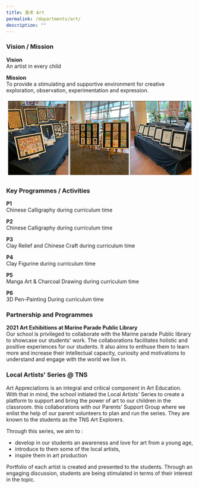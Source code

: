 ```yaml
---
title: 美术 Art
permalink: /departments/art/
description: ""
---
```


### Vision / Mission

**Vision** <br>
An artist in every child

**Mission** <br>
To provide a stimulating and supportive environment for creative exploration, observation, experimentation and expression.

![](/images/Banner_Art_2021.jpg)

### Key Programmes / Activities

**P1** <br>
Chinese Calligraphy during curriculum time 

**P2** <br>
Chinese Calligraphy during curriculum time   

**P3** <br>
Clay Relief and Chinese Craft during curriculum time

**P4** <br>
Clay Figurine during curriculum time   

**P5** <br>
Manga Art & Charcoal Drawing during curriculum time   

**P6** <br>
3D Pen-Painting During curriculum time

### Partnership and Programmes 

**2021 Art Exhibitions at Marine Parade Public Library** <br>
Our school is privileged to collaborate with the Marine parade Public library to showcase our students' work. The collaborations facilitates holistic and positive experiences for our students. It also aims to enthuse them to learn more and increase their intellectual capacity, curiosity and motivations to understand and engage with the world we live in.   

### Local Artists' Series @ TNS

Art Appreciations is an integral and critical component in Art Education. With that in mind, the school initiated the Local Artists' Series to create a platform to support and bring the power of art to our children in the classroom. this collaborations with our Parents' Support Group where we enlist the help of our parent volunteers to plan and run the series. They are known to the students as the TNS Art Explorers.

Through this series, we aim to :   
* develop in our students an awareness and love for art from a young age,
* introduce to them some of the local artists,
* inspire them in art production
 
Portfolio of each artist is created and presented to the students. Through an engaging discussion, students are being stimulated in terms of their interest in the topic.